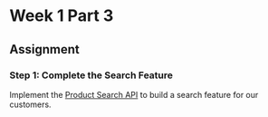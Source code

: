 # Week 1 Part 3

## Assignment

### Step 1: Complete the Search Feature

Implement the [Product Search API](https://github.com/AppWorks-School-Materials/API-Doc/tree/master/Stylish#product-search-api) to build a search feature for our customers.
